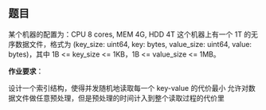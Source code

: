 ## 题目

某个机器的配置为：CPU 8 cores, MEM 4G, HDD 4T
这个机器上有一个 1T 的无序数据文件，格式为 (key_size: uint64, key: bytes, value_size: uint64, value: bytes)，其中 1B <= key_size <= 1KB，1B <= value_size <= 1MB。

**作业要求**：

设计一个索引结构，使得并发随机地读取每一个 key-value 的代价最小
允许对数据文件做任意预处理，但是预处理的时间计入到整个读取过程的代价里